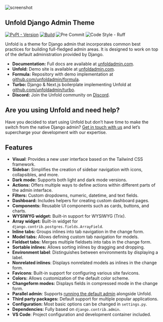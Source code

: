 ![screenshot](https://github.com/user-attachments/assets/b5ec09b6-c8c7-454a-85af-1bba97593632)

## Unfold Django Admin Theme

[![PyPI - Version](https://img.shields.io/pypi/v/django-unfold.svg?style=for-the-badge)](https://pypi.org/project/django-unfold/)
[![Build](https://img.shields.io/github/actions/workflow/status/unfoldadmin/django-unfold/release.yml?style=for-the-badge)](https://github.com/unfoldadmin/django-unfold/actions?query=workflow%3Arelease)
![Pre Commit](https://img.shields.io/badge/pre--commit-enabled-brightgreen?logo=pre-commit&logoColor=white&style=for-the-badge)
![Code Style - Ruff](https://img.shields.io/badge/code%20style-ruff-30173D.svg?style=for-the-badge)

Unfold is a theme for Django admin that incorporates common best practices for building full-fledged admin areas. It is designed to work on top of the default administration provided by Django.

- **Documentation:** Full docs are available at [unfoldadmin.com](https://unfoldadmin.com?utm_medium=github&utm_source=unfold).
- **Unfold:** Demo site is available at [unfoldadmin.com](https://unfoldadmin.com?utm_medium=github&utm_source=unfold).
- **Formula:** Repository with demo implementation at [github.com/unfoldadmin/formula](https://github.com/unfoldadmin/formula?utm_medium=github&utm_source=unfold).
- **Turbo:** Django & Next.js boilerplate implementing Unfold at [github.com/unfoldadmin/turbo](https://github.com/unfoldadmin/turbo?utm_medium=github&utm_source=unfold).
- **Discord:** Join the Unfold community on [Discord](https://discord.gg/9sQj9MEbNz).



## Are you using Unfold and need help?

Have you decided to start using Unfold but don’t have time to make the switch from the native Django admin? [Get in touch with us](https://unfoldadmin.com/consulting?utm_medium=github&utm_source=unfold) and let’s supercharge your development with our expertise.

## Features

- **Visual**: Provides a new user interface based on the Tailwind CSS framework.
- **Sidebar:** Simplifies the creation of sidebar navigation with icons, collapsibles, and more.
- **Dark mode:** Supports both light and dark mode versions.
- **Actions:** Offers multiple ways to define actions within different parts of the admin interface.
- **Filters:** Custom dropdowns, numeric, datetime, and text fields.
- **Dashboard:** Includes helpers for creating custom dashboard pages.
- **Components:** Reusable UI components such as cards, buttons, and charts.
- **WYSIWYG widget:** Built-in support for WYSIWYG (Trix).
- **Array widget:** Built-in widget for `django.contrib.postgres.fields.ArrayField`.
- **Inline tabs:** Groups inlines into tab navigation in the change form.
- **Model tabs:** Allows defining custom tab navigation for models.
- **Fieldset tabs:** Merges multiple fieldsets into tabs in the change form.
- **Sortable inlines:** Allows sorting inlines by dragging and dropping.
- **Environment label**: Distinguishes between environments by displaying a label.
- **Nonrelated inlines**: Displays nonrelated models as inlines in the change form.
- **Favicons**: Built-in support for configuring various site favicons.
- **Colors:** Allows customization of the default color scheme.
- **Changeform modes:** Displays fields in compressed mode in the change form.
- **Parallel admin**: Supports [running the default admin](https://unfoldadmin.com/blog/migrating-django-admin-unfold/?utm_medium=github&utm_source=unfold) alongside Unfold.
- **Third party packages:** Default support for multiple popular applications.
- **Configuration:** Most basic options can be changed in `settings.py`.
- **Dependencies:** Fully based on `django.contrib.admin`.
- **VS Code**: Project configuration and development container included.
